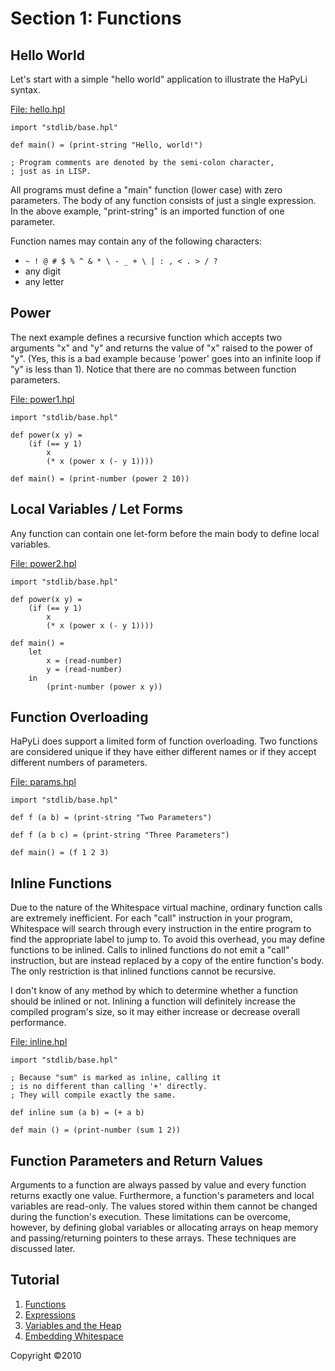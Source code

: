 # Section 1: Functions

## Hello World

Let's start with a simple "hello world" application to illustrate the HaPyLi
syntax.

[File: hello.hpl](./hello.hpl)

```hapyli
import "stdlib/base.hpl"

def main() = (print-string "Hello, world!")

; Program comments are denoted by the semi-colon character,
; just as in LISP.
```

All programs must define a "main" function (lower case) with zero parameters.
The body of any function consists of just a single expression. In the above
example, "print-string" is an imported function of one parameter.

Function names may contain any of the following characters:

- `~ ! @ # $ % ^ & * \ - _ + \ | : , < . > / ?`
- any digit
- any letter

## Power

The next example defines a recursive function which accepts two arguments "x"
and "y" and returns the value of "x" raised to the power of "y". (Yes, this is a
bad example because 'power' goes into an infinite loop if "y" is less than 1).
Notice that there are no commas between function parameters.

[File: power1.hpl](./power1.hpl)

```hapyli
import "stdlib/base.hpl"

def power(x y) =
    (if (== y 1)
        x
        (* x (power x (- y 1))))

def main() = (print-number (power 2 10))
```

## Local Variables / Let Forms

Any function can contain one let-form before the main body to define local
variables.

[File: power2.hpl](./power2.hpl)

```hapyli
import "stdlib/base.hpl"

def power(x y) =
    (if (== y 1)
        x
        (* x (power x (- y 1))))

def main() =
    let
        x = (read-number)
        y = (read-number)
    in
        (print-number (power x y))
```

## Function Overloading

HaPyLi does support a limited form of function overloading. Two functions are
considered unique if they have either different names or if they accept
different numbers of parameters.

[File: params.hpl](./params.hpl)

```hapyli
import "stdlib/base.hpl"

def f (a b) = (print-string "Two Parameters")

def f (a b c) = (print-string "Three Parameters")

def main() = (f 1 2 3)
```

## Inline Functions

Due to the nature of the Whitespace virtual machine, ordinary function calls are
extremely inefficient. For each "call" instruction in your program, Whitespace
will search through every instruction in the entire program to find the
appropriate label to jump to. To avoid this overhead, you may define functions
to be inlined. Calls to inlined functions do not emit a "call" instruction, but
are instead replaced by a copy of the entire function's body. The only
restriction is that inlined functions cannot be recursive.

I don't know of any method by which to determine whether a function should be
inlined or not. Inlining a function will definitely increase the compiled
program's size, so it may either increase or decrease overall performance.

[File: inline.hpl](./inline.hpl)

```hapyli
import "stdlib/base.hpl"

; Because "sum" is marked as inline, calling it
; is no different than calling '+' directly.
; They will compile exactly the same.

def inline sum (a b) = (+ a b)

def main () = (print-number (sum 1 2))
```

## Function Parameters and Return Values

Arguments to a function are always passed by value and every function returns
exactly one value. Furthermore, a function's parameters and local variables are
read-only. The values stored within them cannot be changed during the function's
execution. These limitations can be overcome, however, by defining global
variables or allocating arrays on heap memory and passing/returning pointers to
these arrays. These techniques are discussed later.

## Tutorial

1. [Functions](./functions.md)
2. [Expressions](./expressions.md)
3. [Variables and the Heap](./variablesandtheheap.md)
4. [Embedding Whitespace](./embeddingwhitespace.md)

Copyright ©2010
